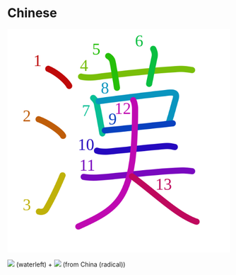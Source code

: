 # Chinese
![6f22](Kanji/kanji-colorize/6f22.svg)

[![](http://www.kanjidamage.com/assets/radsmall/water-4770d222295684a6fc1b8e8cec486da119e1bcc2eac91d06622b4671e0098359.jpg)](http://www.kanjidamage.com/kanji/33-water-%E6%B0%B4) (waterleft) + [![](http://www.kanjidamage.com/assets/radsmall/kanji-no-kan-f7ca114e7303346354550c0f5dfa0272db41995d7a5f4226ef792169dc7a3af0.jpg)](http://www.kanjidamage.com/kanji/420-from-china-radical) (from China (radical))